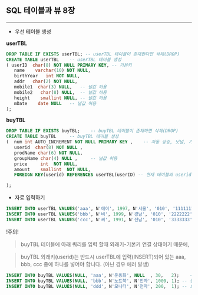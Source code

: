 ## SQL 테이블과 뷰 8장
___
- 우선 테이블 생성

**userTBL**
```sql
DROP TABLE IF EXISTS userTBL; -- userTBL 테이블이 존재한다면 삭제(DROP)
CREATE TABLE userTBL	-- userTBL 테이블 생성
( userID  char(8) NOT NULL PRIMARY KEY,	-- 기본키
   name    varchar(10) NOT NULL, 
   birthYear   int NOT NULL,  
   addr	  char(2) NOT NULL,
   mobile1	char(3) NULL, 	-- 널값 허용
   mobile2   char(8) NULL, 	-- 널값 허용
   height    smallint NULL,	-- 널값 허용
   mDate    date NULL 	-- 널값 허용
);
```

**buyTBL**
```sql
DROP TABLE IF EXISTS buyTBL;	-- buyTBL 테이블이 존재하면 삭제(DROP)
CREATE TABLE buyTBL 	-- buyTBL 테이블 생성
(  num int AUTO_INCREMENT NOT NULL PRIMARY KEY , 	-- 자동 상승, 낫널, 기본키 설정 (자동상승은 기본키만 가능)
   userid  char(8) NOT NULL ,
   prodName char(6) NOT NULL,
   groupName char(4) NULL , 	-- 널값 허용
   price     int  NOT NULL,	
   amount    smallint  NOT NULL,
   FOREIGN KEY(userid) REFERENCES userTBL(userID) -- 현재 테이블의 userid를 외래키로 하고 userTBL 테이블의 userID(기본키)를 연결

);
```

- 자료 입력하기
```sql
INSERT INTO userTBL VALUES('aaa', N'에이', 1997, N'서울', '010', '1111111', 185, '2007-8-8');
INSERT INTO userTBL VALUES('bbb', N'비', 1999, N'경남', '010', '2222222', 175, '2011-4-4');
INSERT INTO userTBL VALUES('ccc', N'씨', 1991, N'전남', '010', '3333333', 176, '2008-7-7');
```

!주의!
> buyTBL 테이블에 아래 쿼리를 입력 할때 외래키-기본키 연결 상태이기 때문에,

> buyTBL 외래키(userid)는 반드시 userTBL에 입력(INSERT)되어 있는 aaa, bbb, ccc 중에 하나를 넣어야 합니다. (아닌 경우 에러 발생)

```sql
INSERT INTO buyTBL VALUES(NULL, 'aaa', N'운동화', NULL  , 30,   2);	-- 정상입력
INSERT INTO buyTBL VALUES(NULL, 'bbb', N'노트북', N'전자', 1000, 1);	-- 정상입력
INSERT INTO buyTBL VALUES(NULL, 'ddd', N'모니터', N'전자', 200,  1);	-- 오류발생(userTBL 기본키에 없는 값)
```

